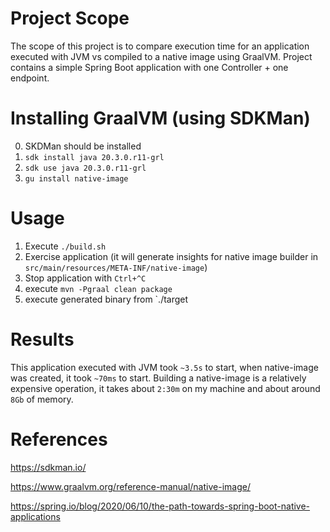 # Project Scope
The scope of this project is to compare execution time for an application executed with JVM vs compiled to a native image using GraalVM.
Project contains a simple Spring Boot application with one Controller + one endpoint.

# Installing GraalVM (using SDKMan)
0. SKDMan should be installed
1. `sdk install java 20.3.0.r11-grl`
2. `sdk use java 20.3.0.r11-grl`
3. `gu install native-image`
# Usage
1. Execute `./build.sh` 
2. Exercise application (it will generate insights for native image builder in `src/main/resources/META-INF/native-image`)
3. Stop application with `Ctrl+^C`
4. execute `mvn -Pgraal clean package`
5. execute generated binary from `./target

# Results
This application executed with JVM took `~3.5s` to start, when native-image was created, it took `~70ms` to start.
Building a native-image is a relatively expensive operation, it takes about `2:30m` on my machine and about around `8Gb` of memory.

# References
https://sdkman.io/

https://www.graalvm.org/reference-manual/native-image/

https://spring.io/blog/2020/06/10/the-path-towards-spring-boot-native-applications


